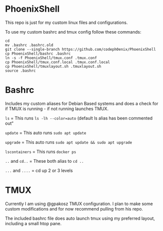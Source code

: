# PhoenixShell
This repo is just for my custom linux files and configurations.

To use my custom bashrc and tmux config follow these commands:

```
cd
mv .bashrc .bashrc.old
git clone --single-branch https://github.com/codeph0enix/PhoenixShell
cp PhoenixShell/bashrc .bashrc
ln -s -f PhoenixShell/tmux.conf .tmux.conf
cp PhoenixShell/tmux.conf.local .tmux.conf.local
cp PhoenixShell/tmuxlayout.sh .tmuxlayout.sh
source .bashrc
```

# Bashrc
Includes my custom aliases for Debian Based systems and does a check for if TMUX is running - if not running launches TMUX.


`ls` = This runs `ls -lh --color=auto` (default ls alias has been commented out"

`update` = This auto runs `sudo apt update`

`upgrade` = This auto runs `sudo apt update && sudo apt upgrade`

`lscontainers` = This runs `docker ps`

`..` and `cd..` = These both alias to `cd ..`

`...` and `....` = cd up 2 or 3 levels
# TMUX
Currently I am using @gpakosz TMUX configuration. I plan to make some custom modifications and for now recommend pulling from his repo.

The included bashrc file does auto launch tmux using my preferred layout, including a small htop pane.
